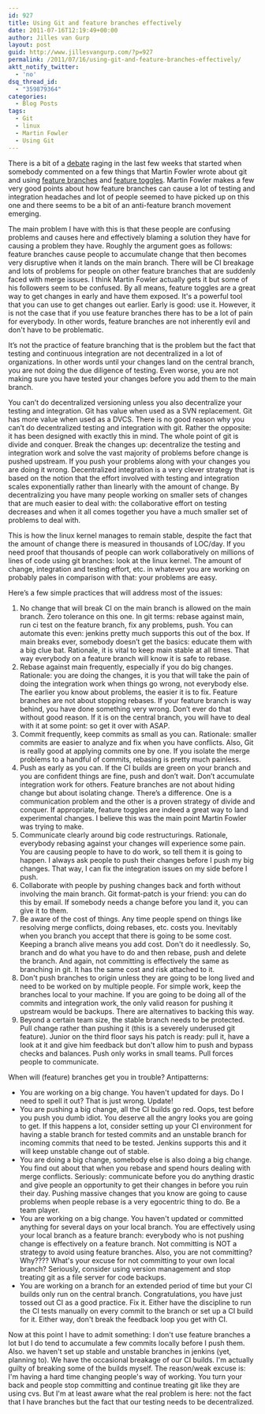 ```yaml
---
id: 927
title: Using Git and feature branches effectively
date: 2011-07-16T12:19:49+00:00
author: Jilles van Gurp
layout: post
guid: http://www.jillesvangurp.com/?p=927
permalink: /2011/07/16/using-git-and-feature-branches-effectively/
aktt_notify_twitter:
  - 'no'
dsq_thread_id:
  - "359879364"
categories:
  - Blog Posts
tags:
  - Git
  - linux
  - Martin Fowler
  - Using Git
---
```

There is a bit of a [debate](http://sarahtaraporewalla.com/design/experience-report-branch-by-feature/) raging in the last few weeks that started when somebody commented on a few things that Martin Fowler wrote about git and using [feature branches](http://martinfowler.com/bliki/FeatureBranch.html) and [feature toggles](http://martinfowler.com/bliki/FeatureToggle.html). Martin Fowler makes a few very good points about how feature branches can cause a lot of testing and integration headaches and lot of people seemed to have picked up on this one and there seems to be a bit of an anti-feature branch movement emerging. 

<!--more-->

The main problem I have with this is that these people are confusing problems and causes here and effectively blaming a solution they have for causing a problem they have. Roughly the argument goes as follows: feature branches cause people to accumulate change that then becomes very disruptive when it lands on the main branch. There will be CI breakage and lots of problems for people on other feature branches that are suddenly faced with merge issues. I think Martin Fowler actually gets it but some of his followers seem to be confused. By all means, feature toggles are a great way to get changes in early and have them exposed. It's a powerful tool that you can use to get changes out earlier. Early is good: use it. However, it is not the case that if you use feature branches there has to be a lot of pain for everybody. In other words, feature branches are not inherently evil and don't have to be problematic.

It’s not the practice of feature branching that is the problem but the fact that testing and continuous integration are not decentralized in a lot of organizations. In other words until your changes land on the central branch, you are not doing the due diligence of testing. Even worse, you are not making sure you have tested your changes before you add them to the main branch.

You can’t do decentralized versioning unless you also decentralize your testing and integration. Git has value when used as a SVN replacement. Git has more value when used as a DVCS. There is no good reason why you can’t do decentralized testing and integration with git. Rather the opposite: it has been designed with exactly this in mind. The whole point of git is divide and conquer. Break the changes up: decentralize the testing and integration work and solve the vast majority of problems before change is pushed upstream. If you push your problems along with your changes you are doing it wrong. Decentralized integration is a very clever strategy that is based on the notion that the effort involved with testing and integration scales exponentially rather than linearly with the amount of change. By decentralizing you have many people working on smaller sets of changes that are much easier to deal with: the collaborative effort on testing decreases and when it all comes together you have a much smaller set of problems to deal with. 

This is how the linux kernel manages to remain stable, despite the fact that the amount of change there is measured in thousands of LOC/day. If you need proof that thousands of people can work collaboratively on millions of lines of code using git branches: look at the linux kernel. The amount of change, integration and testing effort, etc. in whatever you are working on probably pales in comparison with that: your problems are easy.

Here’s a few simple practices that will address most of the issues:

1. No change that will break CI on the main branch is allowed on the main branch. Zero tolerance on this one. In git terms: rebase against main, run ci test on the feature branch, fix any problems, push. You can automate this even: jenkins pretty much supports this out of the box. If main breaks ever, somebody doesn’t get the basics: educate them with a big clue bat. Rationale, it is vital to keep main stable at all times. That way everybody on a feature branch will know it is safe to rebase.
1. Rebase against main frequently, especially if you do big changes. Rationale: you are doing the changes, it is you that will take the pain of doing the integration work when things go wrong, not everybody else. The earlier you know about problems, the easier it is to fix. Feature branches are not about stopping rebases. If your feature branch is way behind, you have done something very wrong. Don’t ever do that without good reason. If it is on the central branch, you will have to deal with it at some point: so get it over with ASAP.
1. Commit frequently, keep commits as small as you can. Rationale: smaller commits are easier to analyze and fix when you have conflicts. Also, Git is really good at applying commits one by one. If you isolate the merge problems to a handful of commits, rebasing is pretty much painless.
1. Push as early as you can. If the CI builds are green on your branch and you are confident things are fine, push and don’t wait. Don’t accumulate integration work for others. Feature branches are not about hiding change but about isolating change. There’s a difference. One is a communication problem and the other is a proven strategy of divide and conquer. If appropriate, feature toggles are indeed a great way to land experimental changes. I believe this was the main point Martin Fowler was trying to make.
1. Communicate clearly around big code restructurings. Rationale, everybody rebasing against your changes will experience some pain. You are causing people to have to do work, so tell them it is going to happen. I always ask people to push their changes before I push my big changes. That way, I can fix the integration issues on my side before I push.
1. Collaborate with people by pushing changes back and forth without involving the main branch. Git format-patch is your friend: you can do this by email. If somebody needs a change before you land it, you can give it to them.
1. Be aware of the cost of things. Any time people spend on things like resolving merge conflicts, doing rebases, etc. costs you. Inevitably when you branch you accept that there is going to be some cost. Keeping a branch alive means you add cost. Don't do it needlessly. So, branch and do what you have to do and then rebase, push and delete the branch. And again, not committing is effectively the same as branching in git. It has the same cost and risk attached to it.
1. Don't push branches to origin unless they are going to be long lived and need to be worked on by multiple people. For simple work, keep the branches local to your machine. If you are going to be doing all of the commits and integration work, the only valid reason for pushing it upstream would be backups. There are alternatives to backing this way.
1. Beyond a certain team size, the stable branch needs to be protected. Pull change rather than pushing it (this is a severely underused git feature). Junior on the third floor says his patch is ready: pull it, have a look at it and give him feedback but don't allow him to push and bypass checks and balances. Push only works in small teams. Pull forces people to communicate.

When will (feature) branches get you in trouble? Antipatterns:

- You are working on a big change. You haven't updated for days. Do I need to spell it out? That is just wrong. Update!
- You are pushing a big change, all the CI builds go red. Oops, test before you push you dumb idiot. You deserve all the angry looks you are going to get. If this happens a lot, consider setting up your CI environment for having a stable branch for tested commits and an unstable branch for incoming commits that need to be tested. Jenkins supports this and it will keep unstable change out of stable.
- You are doing a big change, somebody else is also doing a big change. You find out about that when you rebase and spend hours dealing with merge conflicts. Seriously: communicate before you do anything drastic and give people an opportunity to get their changes in before you ruin their day. Pushing massive changes that you know are going to cause problems when people rebase is a very egocentric thing to do. Be a team player.
- You are working on a big change. You haven't updated or committed anything for several days on your local branch. You are effectively using your local branch as a feature branch: everybody who is not pushing change is effectively on a feature branch. Not committing is NOT a strategy to avoid using feature branches. Also, you are not committing? Why???? What's your excuse for not committing to your own local branch? Seriously, consider using version management and stop treating git as a file server for code backups.
- You are working on a branch for an extended period of time but your CI builds only run on the central branch. Congratulations, you have just tossed out CI as a good practice. Fix it. Either have the discipline to run the CI tests manually on every commit to the branch or set up a CI build for it. Either way, don't break the feedback loop you get with CI.

Now at this point I have to admit something: I don't use feature branches a lot but I do tend to accumulate a few commits locally before I push them. Also. we haven't set up stable and unstable branches in jenkins (yet, planning to). We have the occasional breakage of our CI builds. I'm actually guilty of breaking some of the builds myself. The reason/weak excuse is: I'm having a hard time changing people's way of working. You turn your back and people stop committing and continue treating git like they are using cvs. But I'm at least aware what the real problem is here: not the fact that I have branches but the fact that our testing needs to be decentralized.